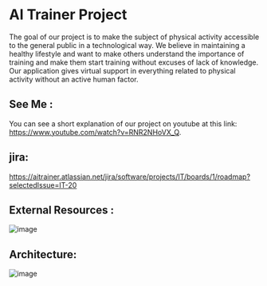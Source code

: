 # AI Trainer Project

The goal of our project is to make the subject of physical activity accessible to the general
public in a technological way.
We believe in maintaining a healthy lifestyle and want to make others understand the
importance of training and make them start training without excuses of lack of knowledge.
Our application gives virtual support in everything related to physical activity without an
active human factor.

## See Me :

You can see a short explanation of our project on youtube at this link: https://www.youtube.com/watch?v=RNR2NHoVX_Q.

## jira:

https://aitrainer.atlassian.net/jira/software/projects/IT/boards/1/roadmap?selectedIssue=IT-20

## External Resources :

![image](https://github.com/elad7290/ai_trainer_final_project/assets/73185261/ae6e34d1-04cd-4bb7-aee0-43020f10169b)

## Architecture:

![image](https://github.com/elad7290/ai_trainer_final_project/assets/73185261/50138785-c174-4df4-968f-0b2a1943e936)
